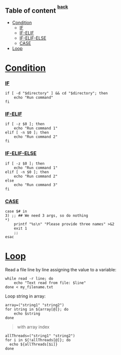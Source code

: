 ## Table of content <sup><sup>[back](./README.md)</sup></sup>

- [Condition](#condition)
    - [IF](#if)
    - [IF-ELIF](#if-elif)
    - [IF-ELIF-ELSE](#if-elif-else)
    - [CASE](#case)
- [Loop](#loop)

# [Condition](#table-of-content-back)

### [IF](#condition)

```shell
if [ -d "$directory" ] && cd "$directory"; then
    echo "Run command"
fi
```

### [IF-ELIF](#condition)

```shell
if [ -z $0 ]; then
    echo "Run command 1"
elif [ -n $0 ]; then
    echo "Run command 2"
fi
```

### [IF-ELIF-ELSE](#condition)

```shell
if [ -z $0 ]; then
    echo "Run command 1"
elif [ -n $0 ]; then
    echo "Run command 2"
else
    echo "Run command 3"
fi
```

### [CASE](#condition)

```shell
case $# in
3) ;; ## We need 3 args, so do nothing
*)
    printf "%s\n" "Please provide three names" >&2
    exit 1
    ;;
esac
```

# [Loop](#table-of-content-back)

Read a file line by line assigning the value to a variable:

```shell
while read -r line; do
    echo "Text read from file: $line"
done < my_filename.txt
```

Loop string in array:

```shell
array=("string1" "string2")
for string in ${array[@]}; do
    echo $string
done
```

> with array index

```shell
allThreads=("string1" "string2")
for i in ${!allThreads[@]}; do
  echo ${allThreads[$i]}
done
```